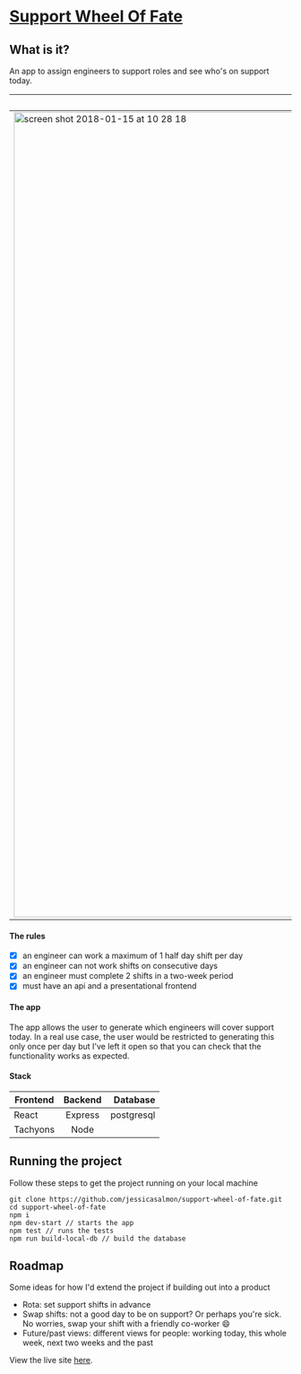 # [Support Wheel Of Fate](https://which-engineer-is-it-anyway.herokuapp.com/)

## What is it?
An app to assign engineers to support roles and see who's on support today.

| Desktop      | Mobile         |
| ------------- |:-------------:|
| <img width="1437" alt="screen shot 2018-01-15 at 10 28 18" src="https://user-images.githubusercontent.com/19147734/34938069-d9e801a2-f9de-11e7-809d-ea80aa48456a.png"> | <img width="371" alt="screen shot 2018-01-14 at 22 44 27" src="https://user-images.githubusercontent.com/19147734/34938077-df4a7d64-f9de-11e7-95ed-86a3355390a7.png"> |

#### The rules
- [x] an engineer can work a maximum of 1 half day shift per day
- [x] an engineer can not work shifts on consecutive days
- [x] an engineer must complete 2 shifts in a two-week period
- [x] must have an api and a presentational frontend

#### The app
The app allows the user to generate which engineers will cover support today. In a real use case, the user would be restricted to generating this only once per day but I've left it open so that you can check that the functionality works as expected.


#### Stack

| Frontend      | Backend       | Database   |
| ------------- |:-------------:| ----------:|
| React         | Express       | postgresql |
| Tachyons      | Node          |            |


## Running the project
Follow these steps to get the project running on your local machine
```
git clone https://github.com/jessicasalmon/support-wheel-of-fate.git
cd support-wheel-of-fate
npm i
npm dev-start // starts the app
npm test // runs the tests
npm run build-local-db // build the database
```

## Roadmap
Some ideas for how I'd extend the project if building out into a product

- Rota: set support shifts in advance
- Swap shifts: not a good day to be on support? Or perhaps you're sick. No worries, swap your shift with a friendly co-worker :smile:
- Future/past views: different views for people: working today, this whole week, next two weeks and the past


View the live site [here](https://which-engineer-is-it-anyway.herokuapp.com/).
